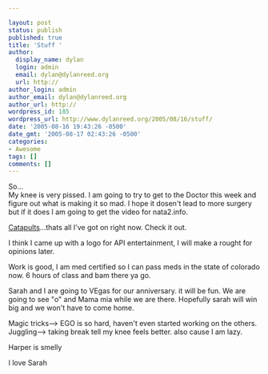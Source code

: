 ```yaml
---

layout: post
status: publish
published: true
title: 'Stuff '
author:
  display_name: dylan
  login: admin
  email: dylan@dylanreed.org
  url: http://
author_login: admin
author_email: dylan@dylanreed.org
author_url: http://
wordpress_id: 185
wordpress_url: http://www.dylanreed.org/2005/08/16/stuff/
date: '2005-08-16 19:43:26 -0500'
date_gmt: '2005-08-17 02:43:26 -0500'
categories:
- Awesome
tags: []
comments: []
---
```


So...  
My knee is very pissed. I am going to try to get to the Doctor this week and figure out what is making it so mad. I hope it dosen't lead to more surgery but if it does I am going to get the video for nata2.info.

[Catapults][1]...thats all I've got on right now. Check it out.

   [1]: http://www.catapultbowling.com/

I think I came up with a logo for API entertainment, I will make a rought for opinions later.

Work is good, I am med certified so I can pass meds in the state of colorado now. 6 hours of class and bam there ya go.

Sarah and I are going to VEgas for our anniversary. it will be fun. We are going to see "o" and Mama mia while we are there. Hopefully sarah will win big and we won't have to come home.

Magic tricks--> EGO is so hard, haven't even started working on the others.  
Juggling--> taking break tell my knee feels better. also cause I am lazy.

Harper is smelly

I love Sarah
